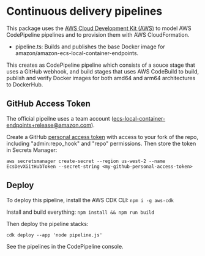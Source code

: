 # Continuous delivery pipelines

This package uses the [AWS Cloud Development Kit (AWS)](https://github.com/awslabs/aws-cdk) to model AWS CodePipeline pipelines and to provision them with AWS CloudFormation.

* pipeline.ts: Builds and publishes the base Docker image for amazon/amazon-ecs-local-container-endpoints.

This creates as CodePipeline pipeline which consists of a souce stage that uses
a GitHub webhook, and build stages that uses AWS CodeBuild to build, publish
and verify Docker images for both amd64 and arm64 architectures to DockerHub.

## GitHub Access Token
The official pipeilne uses a team account (ecs-local-container-endpoints+release@amazon.com).

Create a GitHub [personal access token](https://github.com/settings/tokens) with access to your fork of the repo, including "admin:repo_hook" and "repo" permissions.  Then store the token in Secrets Manager:

```
aws secretsmanager create-secret --region us-west-2 --name EcsDevXGitHubToken --secret-string <my-github-personal-access-token>
```

## Deploy

To deploy this pipeline, install the AWS CDK CLI: `npm i -g aws-cdk`

Install and build everything: `npm install && npm run build`

Then deploy the pipeline stacks:

```
cdk deploy --app 'node pipeline.js'

```

See the pipelines in the CodePipeline console.
